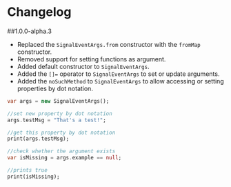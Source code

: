 Changelog
=========

##1.0.0-alpha.3
* Replaced the `SignalEventArgs.from` constructor with the `fromMap` constructor.
* Removed support for setting functions as argument.
* Added default constructor to `SignalEventArgs`.
* Added the `[]=` operator to `SignalEventArgs` to set or update arguments.
* Added the `noSuchMethod` to `SignalEventArgs` to allow accessing or setting properties by dot notation.

```Dart
var args = new SignalEventArgs();

//set new property by dot notation
args.testMsg = "That's a test!";

//get this property by dot notation
print(args.testMsg);

//check whether the argument exists
var isMissing = args.example == null;

//prints true
print(isMissing);
```